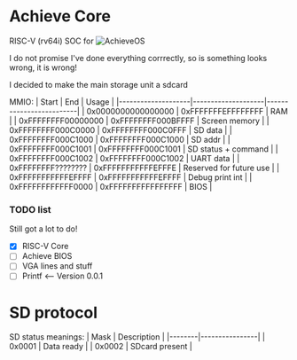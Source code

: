 # Achieve Core

RISC-V (rv64i) SOC for ![AchieveOS](https://github.com/cheyao/AchieveOS)

I do not promise I've done everything corrrectly, so is something looks wrong, it is wrong!

I decided to make the main storage unit a sdcard

MMIO:
| Start              | End                | Usage                   |
|--------------------|--------------------|-------------------------|
| 0x0000000000000000 | 0xFFFFFFFEFFFFFFFF | RAM                     |
| 0xFFFFFFFF00000000 | 0xFFFFFFFF000BFFFF | Screen memory           |
| 0xFFFFFFFF000C0000 | 0xFFFFFFFF000C0FFF | SD data                 |
| 0xFFFFFFFF000C1000 | 0xFFFFFFFF000C1000 | SD addr                 |
| 0xFFFFFFFF000C1001 | 0xFFFFFFFF000C1001 | SD status + command     |
| 0xFFFFFFFF000C1002 | 0xFFFFFFFF000C1002 | UART data               |
| 0xFFFFFFFF???????? | 0xFFFFFFFFFFFEFFFE | Reserved for future use |
| 0xFFFFFFFFFFFEFFFF | 0xFFFFFFFFFFFEFFFF | Debug print int         |
| 0xFFFFFFFFFFFF0000 | 0xFFFFFFFFFFFFFFFF | BIOS                    |

### TODO list

Still got a lot to do!

- [x] RISC-V Core
- [ ] Achieve BIOS
- [ ] VGA lines and stuff 
- [ ] Printf <-- Version 0.0.1

# SD protocol

SD status meanings:
| Mask   | Description    |
|--------|----------------|
| 0x0001 | Data ready     |
| 0x0002 | SDcard present |
